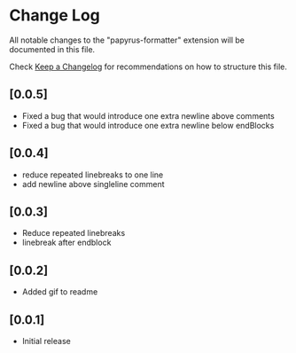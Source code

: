 # Change Log

All notable changes to the "papyrus-formatter" extension will be documented in this file.

Check [Keep a Changelog](http://keepachangelog.com/) for recommendations on how to structure this file.

## [0.0.5]

- Fixed a bug that would introduce one extra newline above comments
- Fixed a bug that would introduce one extra newline below endBlocks

## [0.0.4]

- reduce repeated linebreaks to one line
- add newline above singleline comment

## [0.0.3]

- Reduce repeated linebreaks
- linebreak after endblock

## [0.0.2]

- Added gif to readme

## [0.0.1]

- Initial release
